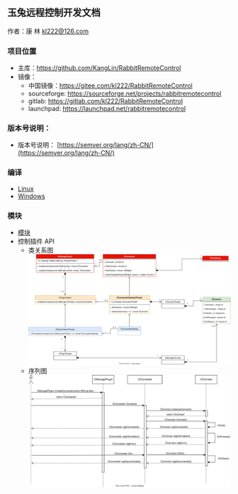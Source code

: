 
## 玉兔远程控制开发文档

作者：康 林 <kl222@126.com>

### 项目位置

+ 主库：https://github.com/KangLin/RabbitRemoteControl
+ 镜像：
  - 中国镜像：https://gitee.com/kl222/RabbitRemoteControl
  - sourceforge: https://sourceforge.net/projects/rabbitremotecontrol
  - gitlab: https://gitlab.com/kl222/RabbitRemoteControl
  - launchpad: https://launchpad.net/rabbitremotecontrol

### 版本号说明：

- 版本号说明： [https://semver.org/lang/zh-CN/](https://semver.org/lang/zh-CN/)

### 编译

- [Linux](../Compile/Linux_zh_CN.md)
- [Windows](../Compile/Windows_zh_CN.md)

### 模块

- [模块](modules.html)
- 控制插件 API
  + 类关系图  
    ![ViewerPluginAPI](../Image/PluginViewerAPI.svg)
  + 序列图  
    ![Sequence diagram](../Image/PluginViewerSequenceDiagram.svg)
